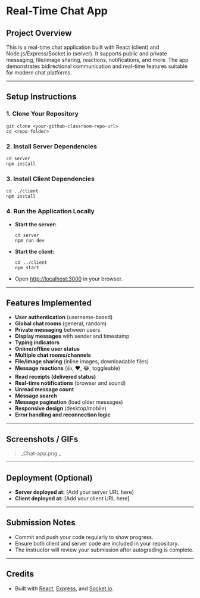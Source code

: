 # Real-Time Chat App

## Project Overview
This is a real-time chat application built with React (client) and Node.js/Express/Socket.io (server). It supports public and private messaging, file/image sharing, reactions, notifications, and more. The app demonstrates bidirectional communication and real-time features suitable for modern chat platforms.

---

## Setup Instructions

### 1. **Clone Your Repository**
```
git clone <your-github-classroom-repo-url>
cd <repo-folder>
```

### 2. **Install Server Dependencies**
```
cd server
npm install
```

### 3. **Install Client Dependencies**
```
cd ../client
npm install
```

### 4. **Run the Application Locally**
- **Start the server:**
  ```
  cd server
  npm run dev
  ```
- **Start the client:**
  ```
  cd ../client
  npm start
  ```
- Open [http://localhost:3000](http://localhost:3000) in your browser.

---

## Features Implemented
- **User authentication** (username-based)
- **Global chat rooms** (general, random)
- **Private messaging** between users
- **Display messages** with sender and timestamp
- **Typing indicators**
- **Online/offline user status**
- **Multiple chat rooms/channels**
- **File/image sharing** (inline images, downloadable files)
- **Message reactions** (👍, ❤️, 😂, toggleable)
- **Read receipts (delivered status)**
- **Real-time notifications** (browser and sound)
- **Unread message count**
- **Message search**
- **Message pagination** (load older messages)
- **Responsive design** (desktop/mobile)
- **Error handling and reconnection logic**

---

## Screenshots / GIFs

> _Chat-app.png
_

---

## Deployment (Optional)

- **Server deployed at:** [Add your server URL here]
- **Client deployed at:** [Add your client URL here]

---

## Submission Notes
- Commit and push your code regularly to show progress.
- Ensure both client and server code are included in your repository.
- The instructor will review your submission after autograding is complete.

---

## Credits
- Built with [React](https://reactjs.org/), [Express](https://expressjs.com/), and [Socket.io](https://socket.io/). 